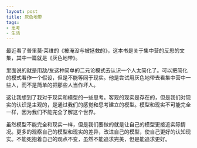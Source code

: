 ```yaml
---
layout: post
title: 灰色地带
tags:
- 思考
- 生活
---
```


最近看了普里莫·莱维的《被淹没与被拯救的》，这本书是关于集中营的反思的文集，其中一篇就是《灰色地带》。

里面说的就是用敌/友这种简单的二元论模式去认识一个人太简化了。可以把简化的模式看作一个假设，但是不能等同于现实。他是尝试用灰色地带去看集中营中一些人，而不是简单的把那些人当作坏人。

这让我想到了我对于现实和模型的一些思考。客观的现实是存在的，但是我们对现实的认识是主观的，是通过我们的感觉和思考建立的模型。模型和现实不可能完全一样，因为我们不能完全了解这个世界。

虽然模型不能完全和现实一样，但是我们要做的就是让自己的模型更接近实际情况。更多的观察自己的模型和现实的差异，改进自己的模型，使自己更好的认知现实。不能死抱着自己的观点不变，虽然不能追求完美，但是能追求更好。

